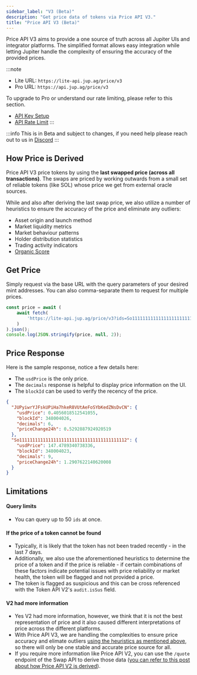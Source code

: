 ```yaml
---
sidebar_label: "V3 (Beta)"
description: "Get price data of tokens via Price API V3."
title: "Price API V3 (Beta)"
---
```


<head>
    <title>Price API V3</title>
    <meta name="twitter:card" content="summary" />
</head>

Price API V3 aims to provide a one source of truth across all Jupiter UIs and integrator platforms. The simplified format allows easy integration while letting Jupiter handle the complexity of ensuring the accuracy of the provided prices.

:::note
- Lite URL: `https://lite-api.jup.ag/price/v3`
- Pro URL: `https://api.jup.ag/price/v3`

To upgrade to Pro or understand our rate limiting, please refer to this section.
- [API Key Setup](/docs/api-setup)
- [API Rate Limit](/docs/api-rate-limit)
:::

:::info
This is in Beta and subject to changes, if you need help please reach out to us in [Discord](https://discord.gg/jup)
:::

## How Price is Derived

Price API V3 price tokens by using the **last swapped price (across all transactions)**. The swaps are priced by working outwards from a small set of reliable tokens (like SOL) whose price we get from external oracle sources.

While and also after deriving the last swap price, we also utilize a number of heuristics to ensure the accuracy of the price and eliminate any outliers:
- Asset origin and launch method
- Market liquidity metrics
- Market behaviour patterns
- Holder distribution statistics
- Trading activity indicators
- [Organic Score](/docs/token-api/organic-score)

## Get Price

Simply request via the base URL with the query parameters of your desired mint addresses. You can also comma-separate them to request for multiple prices.

```jsx
const price = await (
    await fetch(
        'https://lite-api.jup.ag/price/v3?ids=So11111111111111111111111111111111111111112,JUPyiwrYJFskUPiHa7hkeR8VUtAeFoSYbKedZNsDvCN'
    )
).json();
console.log(JSON.stringify(price, null, 2));
```

## Price Response

Here is the sample response, notice a few details here:
- The `usdPrice` is the only price.
- The `decimals` response is helpful to display price information on the UI.
- The `blockId` can be used to verify the recency of the price.

```json
{
  "JUPyiwrYJFskUPiHa7hkeR8VUtAeFoSYbKedZNsDvCN": {
    "usdPrice": 0.4056018512541055,
    "blockId": 348004026,
    "decimals": 6,
    "priceChange24h": 0.5292887924920519
  },
  "So11111111111111111111111111111111111111112": {
    "usdPrice": 147.4789340738336,
    "blockId": 348004023,
    "decimals": 9,
    "priceChange24h": 1.2907622140620008
  }
}
```

## Limitations

#### Query limits
- You can query up to 50 `ids` at once.

#### If the price of a token cannot be found
- Typically, it is likely that the token has not been traded recently - in the last 7 days.
- Additionally, we also use the aforementioned heuristics to determine the price of a token and if the price is reliable - if certain combinations of these factors indicate potential issues with price reliability or market health, the token will be flagged and not provided a price.
- The token is flagged as suspicious and this can be cross referenced with the Token API V2's `audit.isSus` field.

#### V2 had more information
- Yes V2 had more information, however, we think that it is not the best representation of price and it also caused different interpretations of price across the different platforms.
- With Price API V3, we are handling the complexities to ensure price accuracy and elimate outliers [using the heuristics as mentioned above](#how-price-is-derived), so there will only be one stable and accurate price source for all.
- If you require more information like Price API V2, you can use the `/quote` endpoint of the Swap API to derive those data ([you can refer to this post about how Price API V2 is derived](https://www.jupresear.ch/t/introducing-the-price-v2-api/22175)).
